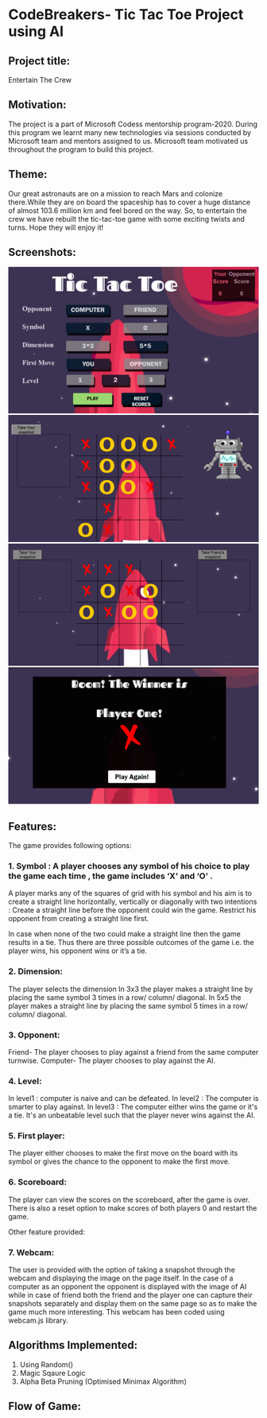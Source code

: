 # CodeBreakers- Tic Tac Toe Project using AI

## Project title: 
Entertain The Crew

## Motivation:
The project is a part of Microsoft Codess mentorship program-2020. During this program we learnt many new technologies via sessions conducted by Microsoft team and mentors assigned to us. Microsoft team motivated us throughout the program to build this project.

## Theme:
Our great astronauts are on a mission to reach Mars and colonize there.While they are on board the spaceship has to cover a huge distance of almost 103.6 million km and feel bored on the way. So, to entertain the crew we have rebuilt the tic-tac-toe game with some exciting twists and turns. Hope they will enjoy it!

## Screenshots:
![choose your options](https://github.com/ishikabansal04/CodeBreakers/blob/master/ss1.png)
![playing a 5*5 tictactoe with the AI](https://github.com/ishikabansal04/CodeBreakers/blob/master/Screenshot%20(1311).png)
![playing a 5*5 tictactoe with a friend](https://github.com/ishikabansal04/CodeBreakers/blob/master/Screenshot%20(1312).png)
![winning the game](https://github.com/ishikabansal04/CodeBreakers/blob/master/ss2.png)

## Features:

The game provides following options:


### 1. Symbol : A player chooses any symbol of his choice to play the game each time , the game includes ‘X’ and ‘O’ . 

A player marks any of the squares of grid with his symbol and his aim is to create a straight line horizontally, vertically or diagonally with two intentions :
Create a straight line before the opponent could win the game.
Restrict his opponent from creating a straight line first.

In case when none of the two could make a straight line then the game results in a tie.
Thus there are three possible outcomes of the game i.e. the player wins, his opponent wins or it’s a tie. 

### 2. Dimension:
The player selects the dimension
In 3x3 the player makes a straight line by placing the same symbol 3 times in a row/ column/ diagonal.
In 5x5 the player makes a straight line by placing the same symbol 5 times in a row/ column/ diagonal.

### 3. Opponent:
Friend- The player chooses to play against a friend from the same computer turnwise.
Computer- The player chooses to play against the AI.

### 4. Level:
In level1 : computer is naive and can be defeated.
In level2 : The computer is smarter to play against. 
In level3 : The computer either wins the game or it's a tie. It's an unbeatable level such that the player never wins against the AI.

### 5. First player:
The player either chooses to make the first move on the board with its symbol or gives the chance to the opponent to make the first move. 

### 6. Scoreboard:
The player can view the scores on the scoreboard, after the game is over. There is also a reset option to make scores of both players 0 and restart the game.

Other feature provided:
### 7. Webcam:
The user is provided with the option of taking a snapshot through the webcam and displaying the image on the page itself. In the case of a computer as an opponent the opponent is displayed with the image of AI while in case of friend both the friend and the player one can capture their snapshots separately and display them on the same page so as to make the game much more interesting. This webcam has been coded using webcam.js library.

## Algorithms Implemented:
<ol>
  <li>Using Random() </li>
  <li>Magic Sqaure Logic </li>
  <li>Alpha Beta Pruning (Optimised Minimax Algorithm) </li>
</ol>
  
## Flow of Game:

